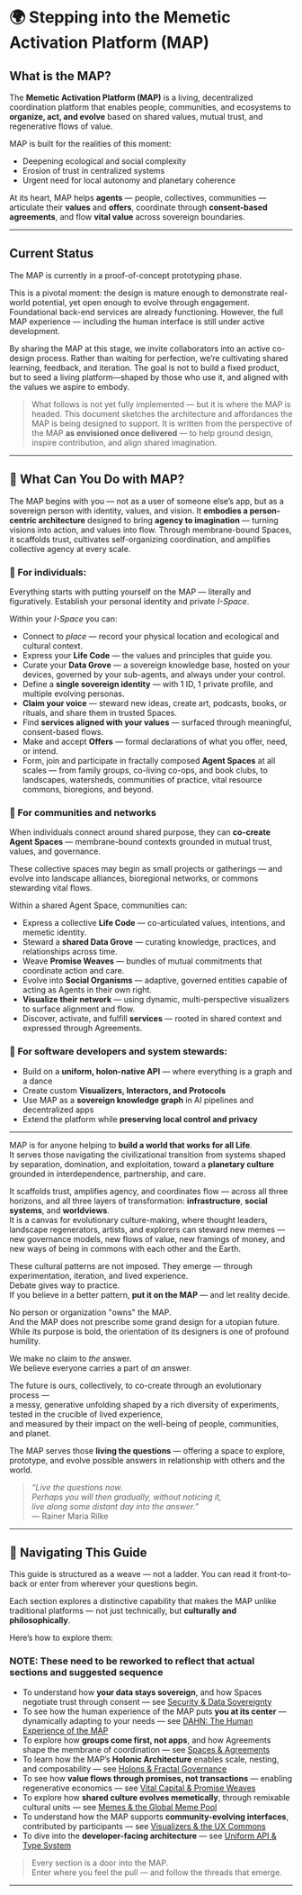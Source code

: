 # 🌍 Stepping into the Memetic Activation Platform (MAP)

## What is the MAP?

The **Memetic Activation Platform (MAP)** is a living, decentralized coordination platform that enables people, communities, and ecosystems to **organize, act, and evolve** based on shared values, mutual trust, and regenerative flows of value.

MAP is built for the realities of this moment:

- Deepening ecological and social complexity
- Erosion of trust in centralized systems
- Urgent need for local autonomy and planetary coherence

At its heart, MAP helps **agents** — people, collectives, communities — articulate their **values** and **offers**, coordinate through **consent-based agreements**, and flow **vital value** across sovereign boundaries.

---

## Current Status

The MAP is currently in a proof-of-concept prototyping phase. 

This is a pivotal moment: the design is mature enough to demonstrate real-world potential, yet open enough to evolve through engagement. Foundational back-end services are already functioning. However, the full MAP experience — including the human interface is still under active development.


By sharing the MAP at this stage, we invite collaborators into an active co-design process. Rather than waiting for perfection, we’re cultivating shared learning, feedback, and iteration. The goal is not to build a fixed product, but to seed a living platform—shaped by those who use it, and aligned with the values we aspire to embody.

> What follows is not yet fully implemented — but it is where the MAP is headed. This document sketches the architecture and affordances the MAP is being designed to support. It is written from the perspective of the MAP **as envisioned once delivered** — to help ground design, inspire contribution, and align shared imagination.
> 
---

## 🧬 What Can You Do with MAP?

The MAP begins with you — not as a user of someone else’s app, but as a sovereign person with identity, values, and vision. It **embodies a person-centric architecture** designed to bring **agency to imagination** — turning visions into action, and values into flow. Through membrane-bound Spaces, it scaffolds trust, cultivates self-organizing coordination, and amplifies collective agency at every scale.

### 🌱 For individuals:

Everything starts with putting yourself on the MAP — literally and figuratively. Establish your personal identity and private _I-Space_.

Within your _I-Space_ you can:

- Connect to _place_ — record your physical location and ecological and cultural context.
- Express your **Life Code** — the values and principles that guide you.
- Curate your **Data Grove** — a sovereign knowledge base, hosted on your devices, governed by your sub-agents, and always under your control.
- Define a **single sovereign identity** — with 1 ID, 1 private profile, and multiple evolving personas.
- **Claim your voice** — steward new ideas, create art, podcasts, books, or rituals, and share them in trusted Spaces.
- Find **services aligned with your values** — surfaced through meaningful, consent-based flows.
- Make and accept **Offers** — formal declarations of what you offer, need, or intend.
- Form, join and participate in fractally composed **Agent Spaces** at all scales — from family groups, co-living co-ops, and book clubs, to landscapes, watersheds, communities of practice, vital resource commons, bioregions, and beyond.

### 🤝 For communities and networks

When individuals connect around shared purpose, they can **co-create Agent Spaces** — membrane-bound contexts grounded in mutual trust, values, and governance.

These collective spaces may begin as small projects or gatherings — and evolve into landscape alliances, bioregional networks, or commons stewarding vital flows.

Within a shared Agent Space, communities can:

- Express a collective **Life Code** — co-articulated values, intentions, and memetic identity.
- Steward a **shared Data Grove** — curating knowledge, practices, and relationships across time.
- Weave **Promise Weaves** — bundles of mutual commitments that coordinate action and care.
- Evolve into **Social Organisms** — adaptive, governed entities capable of acting as Agents in their own right.
- **Visualize their network** — using dynamic, multi-perspective visualizers to surface alignment and flow.
- Discover, activate, and fulfill **services** — rooted in shared context and expressed through Agreements.

### 🧠 For software developers and system stewards:

- Build on a **uniform, holon-native API** — where everything is a graph and a dance
- Create custom **Visualizers, Interactors, and Protocols**
- Use MAP as a **sovereign knowledge graph** in AI pipelines and decentralized apps
- Extend the platform while **preserving local control and privacy**

---

MAP is for anyone helping to **build a world that works for all Life**.  
It serves those navigating the civilizational transition from systems shaped by separation, domination, and exploitation, toward a **planetary culture** grounded in interdependence, partnership, and care.

It scaffolds trust, amplifies agency, and coordinates flow — across all three horizons, and all three layers of transformation: **infrastructure**, **social systems**, and **worldviews**.  
It is a canvas for evolutionary culture-making, where thought leaders, landscape regenerators, artists, and explorers can steward new memes — new governance models, new flows of value, new framings of money, and new ways of being in commons with each other and the Earth.

These cultural patterns are not imposed. They emerge — through experimentation, iteration, and lived experience.  
Debate gives way to practice.  
If you believe in a better pattern, **put it on the MAP** — and let reality decide.

No person or organization "owns" the MAP.  
And the MAP does not prescribe some grand design for a utopian future.  
While its purpose is bold, the orientation of its designers is one of profound humility.

We make no claim to *the* answer.  
We believe everyone carries a part of *an* answer.

The future is ours, collectively, to co-create through an evolutionary process —  
a messy, generative unfolding shaped by a rich diversity of experiments,  
tested in the crucible of lived experience,  
and measured by their impact on the well-being of people, communities, and planet.

The MAP serves those **living the questions** — offering a space to explore, prototype, and evolve possible answers in relationship with others and the world.

> _“Live the questions now.  
> Perhaps you will then gradually, without noticing it,  
> live along some distant day into the answer.”_  
> — Rainer Maria Rilke

---

## 🧭 Navigating This Guide

This guide is structured as a weave — not a ladder. You can read it front-to-back or enter from wherever your questions begin.

Each section explores a distinctive capability that makes the MAP unlike traditional platforms — not just technically, but **culturally and philosophically**.

Here’s how to explore them:

### NOTE: These need to be reworked to reflect that actual sections and suggested sequence

- To understand how **your data stays sovereign**, and how Spaces negotiate trust through consent — see [Security & Data Sovereignty](./security-model.md)
- To see how the human experience of the MAP puts **you at its center** — dynamically adapting to your needs — see [DAHN: The Human Experience of the MAP](./DAHN.md)
- To explore how **groups come first, not apps**, and how Agreements shape the membrane of coordination — see [Spaces & Agreements](./spaces.md)
- To learn how the MAP’s **Holonic Architecture** enables scale, nesting, and composability — see [Holons & Fractal Governance](./overview.md#holonic-architecture)
- To see how **value flows through promises, not transactions** — enabling regenerative economics — see [Vital Capital & Promise Weaves](./vital-capital-flows.md)
- To explore how **shared culture evolves memetically**, through remixable cultural units — see [Memes & the Global Meme Pool](./promise-weaves.md)
- To understand how the MAP supports **community-evolving interfaces**, contributed by participants — see [Visualizers & the UX Commons](./choreographer.md)
- To dive into the **developer-facing architecture** — see [Uniform API & Type System](./uniform-api.md)

> Every section is a door into the MAP.  
> Enter where you feel the pull — and follow the threads that emerge.


---

